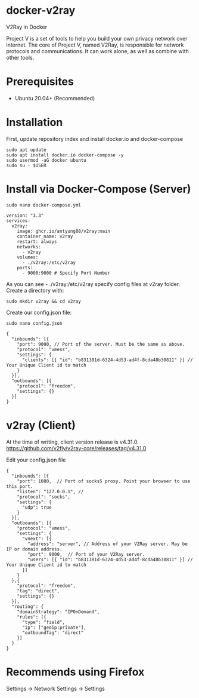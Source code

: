 # docker-v2ray
V2Ray in Docker 

Project V is a set of tools to help you build your own privacy network over internet. The core of Project V, named V2Ray, is responsible for network protocols and communications. It can work alone, as well as combine with other tools.

# Prerequisites
- Ubuntu 20.04+ (Recommended)

# Installation

First, update repository index and install docker.io and docker-compose

```
sudo apt update
sudo apt install docker.io docker-compose -y
sudo usermod -aG docker ubuntu
sudo su - $USER
```

# Install via Docker-Compose (Server)

```
sudo nano docker-compose.yml
```
```
version: "3.3"
services:
  v2ray:
    image: ghcr.io/antyung88/v2ray:main
    container_name: v2ray
    restart: always
    networks:
      - v2ray
    volumes:
      - ./v2ray:/etc/v2ray
    ports:
      - 9000:9000 # Specify Port Number
```

As you can see - ./v2ray:/etc/v2ray specify config files at v2ray folder. Create a directory with:

```
sudo mkdir v2ray && cd v2ray
```

Create our config.json file:

```
sudo nano config.json
```

```
{
  "inbounds": [{
    "port": 9000, // Port of the server. Must be the same as above.
    "protocol": "vmess",
    "settings": {
      "clients": [{ "id": "b831381d-6324-4d53-ad4f-8cda48b30811" }] // Your Unique Client id to match
    }
  }],
  "outbounds": [{
    "protocol": "freedom",
    "settings": {}
  }]
}
```

# v2ray (Client)

At the time of writing, client version release is v4.31.0.
https://github.com/v2fly/v2ray-core/releases/tag/v4.31.0

Edit your config.json file

```
{
  "inbounds": [{
    "port": 1080,  // Port of socks5 proxy. Point your browser to use this port.
    "listen": "127.0.0.1", // 
    "protocol": "socks",
    "settings": {
      "udp": true
    }
  }],
  "outbounds": [{
    "protocol": "vmess",
    "settings": {
      "vnext": [{
        "address": "server", // Address of your V2Ray server. May be IP or domain address.
        "port": 9000,  // Port of your V2Ray server.
        "users": [{ "id": "b831381d-6324-4d53-ad4f-8cda48b30811" }] // Your Unique Client id to match
      }]
    }
  },{
    "protocol": "freedom",
    "tag": "direct",
    "settings": {}
  }],
  "routing": {
    "domainStrategy": "IPOnDemand",
    "rules": [{
      "type": "field",
      "ip": ["geoip:private"],
      "outboundTag": "direct"
    }]
  }
}
```

# Recommends using Firefox

Settings -> Network Settings -> Settings

